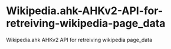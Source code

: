 # Wikipedia.ahk-AHKv2-API-for-retreiving-wikipedia-page_data
Wikipedia.ahk AHKv2 API for retreiving wikipedia page_data
